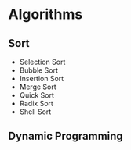 # Algorithms

## Sort
* Selection Sort
* Bubble Sort
* Insertion Sort
* Merge Sort
* Quick Sort
* Radix Sort
* Shell Sort

## Dynamic Programming
